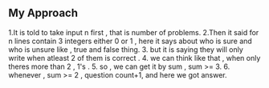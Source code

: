 ## My Approach
1.It is told to take input n first , that is number of problems.
2.Then it said for n lines contain 3 integers either 0 or 1 , here it says about who is sure and who is unsure like , true and false thing.
3. but it is saying they will only write when atleast 2 of them is correct .
4. we can think like that , when only theres more than 2 , 1's .
5. so , we can get it by sum , sum >= 3.
6. whenever , sum >= 2 , question count+1, and here we got answer.
